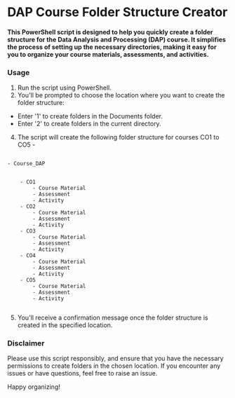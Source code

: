 # DAP Course Folder Structure Creator

#### This PowerShell script is designed to help you quickly create a folder structure for the Data Analysis and Processing (DAP) course. It simplifies the process of setting up the necessary directories, making it easy for you to organize your course materials, assessments, and activities.

### Usage

1. Run the script using PowerShell.
2. You'll be prompted to choose the location where you want to create the folder structure:
- Enter '1' to create folders in the Documents folder.
- Enter '2' to create folders in the current directory.
4. The script will create the following folder structure for courses CO1 to CO5 -

```

- Course_DAP


    - CO1
        - Course Material
        - Assessment
        - Activity
    - CO2
        - Course Material
        - Assessment
        - Activity
    - CO3
        - Course Material
        - Assessment
        - Activity
    - CO4
        - Course Material
        - Assessment
        - Activity
    - CO5
        - Course Material
        - Assessment
        - Activity


```

5. You'll receive a confirmation message once the folder structure is created in the specified location.

### Disclaimer

Please use this script responsibly, and ensure that you have the necessary permissions to create folders in the chosen location. If you encounter any issues or have questions, feel free to raise an issue.

Happy organizing!